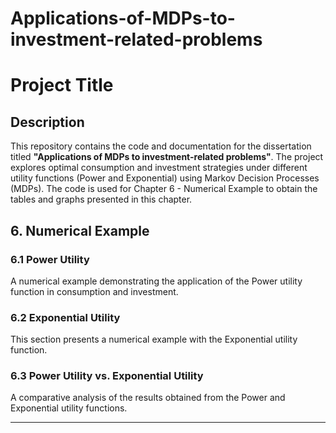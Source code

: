 # Applications-of-MDPs-to-investment-related-problems

# Project Title

## Description
This repository contains the code and documentation for the dissertation titled **"Applications of MDPs to investment-related problems"**. 
The project explores optimal consumption and investment strategies under different utility functions (Power and Exponential) using Markov Decision Processes (MDPs).
The code is used for Chapter 6 - Numerical Example to obtain the tables and graphs presented in this chapter.

## 6. Numerical Example

### 6.1 Power Utility
A numerical example demonstrating the application of the Power utility function in consumption and investment.

### 6.2 Exponential Utility
This section presents a numerical example with the Exponential utility function.

### 6.3 Power Utility vs. Exponential Utility
A comparative analysis of the results obtained from the Power and Exponential utility functions.

---




